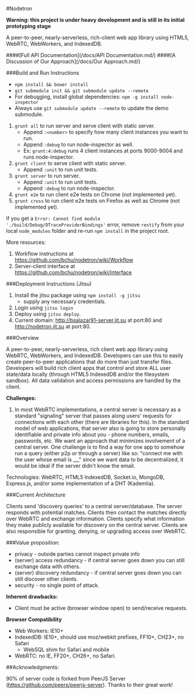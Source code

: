 #Nodetron

**Warning: this project is under heavy development and is still in its initial prototyping stage**

A peer-to-peer, nearly-serverless, rich-client web app library using HTML5, WebRTC, WebWorkers, and IndexedDB.

####[Full API Documentation](/docs/API Documentation.md/)
####[A Discussion of Our Approach](/docs/Our Approach.md/)

###Build and Run Instructions

* `npm install && bower install`
* `git submodule init && git submodule update --remote`
* For debugging, install global dependencies: `npm -g install node-inspector`
* Always use `git submodule update --remote` to update the demo submodule.

1. `grunt all` to run server and serve client with static server.
    * Append `:<number>` to specify how many client instances you want to run.
    * Append `:debug` to run node-inspector as well.
    * Ex: `grunt:4:debug` runs 4 client instances at ports 9000-9004 and runs node-inspector.
2. `grunt client` to serve client with static server.
    * Append `:unit` to run unit tests.
3. `grunt server` to run server.
    * Append `:unit` to run unit tests.
    * Append `:debug` to run node-inspector.
4. `grunt e2e` to run client e2e tests on Chrome (not implemented yet).
5. `grunt cross` to run client e2e tests on Firefox as well as Chrome (not implemented yet).

If you get a `Error: Cannot find module './build/Debug/DTraceProviderBindings'` error, remove `restify` from your local `node_modules` folder and re-run `npm install` in the project root.

More resources:

1. Workflow instructions at <https://github.com/bchu/nodetron/wiki/Workflow>
2. Server-client interface at <https://github.com/bchu/nodetron/wiki/Interface>

###Deployment Instructions (Jitsu)
1. Install the jitsu package using `npm install -g jitsu`
    * supply any necessary credentials.
2. Login using `jitsu login`
3. Deploy using `jitsu deploy`.
4. Current domain: http://bsalazar91-server.jit.su at port:80 and http://nodetron.jit.su at port:80.

###Overview

A peer-to-peer, nearly-serverless, rich client web app library using WebRTC, WebWorkers, and IndexedDB. Developers can use this to easily create peer-to-peer applications that do more than just transfer files. Developers will build rich client apps that control and store ALL user state/data locally (through HTML5 IndexedDB and/or the filesystem sandbox). All data validation and access permissions are handled by the client.

**Challenges:**

1. In most WebRTC implementations, a central server is necessary as a standard "signaling" server that passes along users' requests for connections with each other (there are libraries for this). In the standard model of web applications, that server also is going to store personally identifiable and private info about you - phone numbers, emails, passwords, etc. We want an approach that minimizes involvement of a central server. One challenge is to find a way for one app to somehow run a query (either p2p or through a server) like so: "connect me with the user whose email is __," since we want data to be decentralized, it would be ideal if the server didn't know the email.

Technologies: WebRTC, HTML5 IndexedDB, Socket.io, MongoDB, Express.js, and/or some implementation of a DHT (Kademlia).


###Current Architecture

Clients send 'discovery queries' to a central server/database. The server responds with potential matches. Clients then contact the matches directly over WebRTC and exchange information. Clients specify what information they make publicly available for discovery on the central server. Clients are also responsible for granting, denying, or upgrading access over WebRTC.

###Value proposition:

* privacy - outside parties cannot inspect private info
* (server) access redundancy - if central server goes down you can still exchange data with others.
* (server) discovery redundancy - if central server goes down you can still discover other clients.
* security - no single point of attack.

**Inherent drawbacks:**

* Client must be active (browser window open) to send/receive requests.

**Browser Compatibility**

* Web Workers: IE10+
* IndexedDB: IE10+, should use moz/webkit prefixes, FF10+, CH23+, no Safari
    * WebSQL shim for Safari and mobile
* WebRTC: no IE, FF20+, CH26+, no Safari.

##Acknowledgments:

90% of server code is forked from PeerJS Server (https://github.com/peers/peerjs-server). Thanks to their great work!


